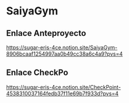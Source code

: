 # SaiyaGym
## Enlace Anteproyecto

https://sugar-eris-4ce.notion.site/SaiyaGym-8906bcaaf1254997aa0b49cc38a6c4a9?pvs=4

## Enlace CheckPo

https://sugar-eris-4ce.notion.site/CheckPoint-4538310037164fedb37f11e69b7f933d?pvs=4
